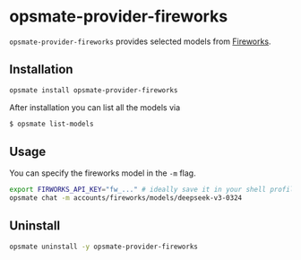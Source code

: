 # opsmate-provider-fireworks

`opsmate-provider-fireworks` provides selected models from [Fireworks](https://fireworks.ai).

## Installation

```bash
opsmate install opsmate-provider-fireworks
```

After installation you can list all the models via

```bash
$ opsmate list-models
```

## Usage

You can specify the fireworks model in the `-m` flag.
```bash
export FIRWORKS_API_KEY="fw_..." # ideally save it in your shell profile
opsmate chat -m accounts/fireworks/models/deepseek-v3-0324
```

## Uninstall

```bash
opsmate uninstall -y opsmate-provider-fireworks
```
